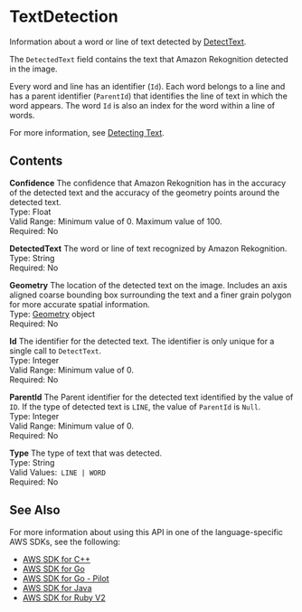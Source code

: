 # TextDetection<a name="API_TextDetection"></a>

Information about a word or line of text detected by [DetectText](API_DetectText.md)\.

The `DetectedText` field contains the text that Amazon Rekognition detected in the image\. 

Every word and line has an identifier \(`Id`\)\. Each word belongs to a line and has a parent identifier \(`ParentId`\) that identifies the line of text in which the word appears\. The word `Id` is also an index for the word within a line of words\. 

For more information, see [Detecting Text](text-detection.md)\.

## Contents<a name="API_TextDetection_Contents"></a>

 **Confidence**   <a name="rekognition-Type-TextDetection-Confidence"></a>
The confidence that Amazon Rekognition has in the accuracy of the detected text and the accuracy of the geometry points around the detected text\.  
Type: Float  
Valid Range: Minimum value of 0\. Maximum value of 100\.  
Required: No

 **DetectedText**   <a name="rekognition-Type-TextDetection-DetectedText"></a>
The word or line of text recognized by Amazon Rekognition\.   
Type: String  
Required: No

 **Geometry**   <a name="rekognition-Type-TextDetection-Geometry"></a>
The location of the detected text on the image\. Includes an axis aligned coarse bounding box surrounding the text and a finer grain polygon for more accurate spatial information\.  
Type: [Geometry](API_Geometry.md) object  
Required: No

 **Id**   <a name="rekognition-Type-TextDetection-Id"></a>
The identifier for the detected text\. The identifier is only unique for a single call to `DetectText`\.   
Type: Integer  
Valid Range: Minimum value of 0\.  
Required: No

 **ParentId**   <a name="rekognition-Type-TextDetection-ParentId"></a>
The Parent identifier for the detected text identified by the value of `ID`\. If the type of detected text is `LINE`, the value of `ParentId` is `Null`\.   
Type: Integer  
Valid Range: Minimum value of 0\.  
Required: No

 **Type**   <a name="rekognition-Type-TextDetection-Type"></a>
The type of text that was detected\.  
Type: String  
Valid Values:` LINE | WORD`   
Required: No

## See Also<a name="API_TextDetection_SeeAlso"></a>

For more information about using this API in one of the language\-specific AWS SDKs, see the following:
+  [AWS SDK for C\+\+](https://docs.aws.amazon.com/goto/SdkForCpp/rekognition-2016-06-27/TextDetection) 
+  [AWS SDK for Go](https://docs.aws.amazon.com/goto/SdkForGoV1/rekognition-2016-06-27/TextDetection) 
+  [AWS SDK for Go \- Pilot](https://docs.aws.amazon.com/goto/SdkForGoPilot/rekognition-2016-06-27/TextDetection) 
+  [AWS SDK for Java](https://docs.aws.amazon.com/goto/SdkForJava/rekognition-2016-06-27/TextDetection) 
+  [AWS SDK for Ruby V2](https://docs.aws.amazon.com/goto/SdkForRubyV2/rekognition-2016-06-27/TextDetection) 